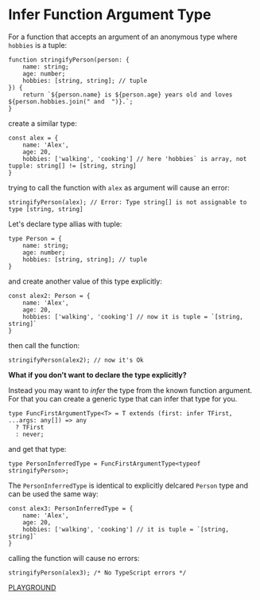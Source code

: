 # Infer Function Argument Type

For a function that accepts an argument of an anonymous type where `hobbies` is a tuple:
```TS
function stringifyPerson(person: {
    name: string;
    age: number;
    hobbies: [string, string]; // tuple
}) {
    return `${person.name} is ${person.age} years old and loves ${person.hobbies.join(" and  ")}.`;
}
```
create a similar type:
```TS
const alex = {
    name: 'Alex',
    age: 20,
    hobbies: ['walking', 'cooking'] // here 'hobbies` is array, not tupple: string[] != [string, string]
}
```
trying to call the function with `alex` as argument will cause an error:
```TS
stringifyPerson(alex); // Error: Type string[] is not assignable to type [string, string]
```
Let's declare type allias with tuple:
```TS
type Person = {
    name: string;
    age: number;
    hobbies: [string, string]; // tuple
}
```
and create another value of this type explicitly:
```TS
const alex2: Person = {
    name: 'Alex',
    age: 20,
    hobbies: ['walking', 'cooking'] // now it is tuple = `[string, string]`
}
```
then call the function:
```TS
stringifyPerson(alex2); // now it's Ok
```

**What if you don't want to declare the type explicitly?** 

Instead you may want to *infer* the type from the known function argument. For that you can create a generic type that can infer that type for you.

```TS
type FuncFirstArgumentType<T> = T extends (first: infer TFirst, ...args: any[]) => any
  ? TFirst
  : never;
```
and get that type:
```TS
type PersonInferredType = FuncFirstArgumentType<typeof stringifyPerson>;
```
The `PersonInferredType` is identical to explicitly delcared `Person` type and can be used the same way:
```TS
const alex3: PersonInferredType = {
    name: 'Alex',
    age: 20,
    hobbies: ['walking', 'cooking'] // it is tuple = `[string, string]`
}
```
calling the function will cause no errors:
```TS
stringifyPerson(alex3); /* No TypeScript errors */ 
```

[PLAYGROUND](https://www.typescriptlang.org/play/?#code/PTAEEFQMwVwOwMYBcCWB7OokAsCGTRcEEBTAByQGdDNcAnAcxgFsS4C0oaaMBPZtDGpJeZEqADu2EnXHY0AIwUoS1FNVxYYZADYkAXAChDsRKgyhKSOijgMUUXgAUZlDAAoxdN3H2gA3oagwaBwuKx+VjZ2ANxBIbgMBqEsCjJxIaDySiqUfgDaUbYMADSW1sUAujGgIFq6JIYAvgCUAfHBskgwdJgABgAk-l4+AHRhrE2g6qBDIxijiSRTvCT01Gg6ACY0OzpoAG6qs8OuC9nKqqMAVmi27gBEu8EPLU2jfXFNxnUIsvjiTSUFDMFA6ehYUQGYwIDBWQh6AAeoAAvO1MhNkgBycBIrElDqEJJ+ABMAAYCZkLrkCliJLgdABrYr40BY2FoZl2LGVWpgaSyNnU1R9aYaOh0XC8MpwNAEbpkBqRCp2fK8gCEaMKKtK5WiDEqzR+YGsvGKWDQoAQDJ0WGk0HgyHQmAkKBwCJIyNw4qYrHYkjBtutQkBmBkdDQdCMhiKdgczjOcHcDM9LRqdQAKlC9cU1WLQnLCJRgQwwgo9BbIWJQNr9WVYwbjaAADIkJBY6hbEgIcGCkTVm0ob0B90KvTR-viFzeCxowIY8LJBsZBLElLMNJ0FfBYV5GsN+s66p8+p6I2GOq4OA7P5rJChuUCwiMFhsDhcHAzSegT26FAIN0dF4aNYTgeEU0REk-GnHxUXREJMT8HE8UpVdknJVCd0US493yOkGS5BhWXZNBORZXk6llCRpgIL9tArNE+lrYpD31So+nPOocDYK0bTtcRTCdDBowbeMYI8CCSTTE8qJojtQAAeUZJsAHU8ForheEEUAtgwLECHpf0kEtW8AR-RE-wA+UoQAflAABJMD71wHYtJgUBmClSQr3lS1bCgGR+KrASI2YILGSozBBPMWgXz9JBRlAAAxSM7XwUA3N4zBTPvQhQCSOAZH-YK0oIa1MH8wKcHS78oFStzRmMb8ksdJKUG8JBwDit8szEAAeDMAD44Izcz72vah3CgdqrD8Sq6FADM2o6spRjW+gGD3K9eDVNoUWG7b4jspaZqQeI-EKo4tybK8diSeV1OCids3EuBHICiUSC2XrxDRFrEGWqwut9HqoT6ydOBzONHFewa4gvMAM3tV73vDL6fvzFAu3Yf8GUrX8dH-QDeB0kgdGtWQdlekrbqy0A0lAEMdm4yxF284CYThAgIIAZmgxNUc+77sznQlELZXFPXxQkllJClCV3Wl6SZFkyhIsjuQosA3XzMdftAJiDyhg0OO+BHeJ0Qm7CC6LnQDS3eJDAsfwlSM8mMUSYcTZMkR56TgAAKlAAA5S0foAZT+FAKBdiNvFAAOwCAA)
